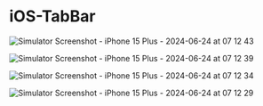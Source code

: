 # iOS-TabBar
![Simulator Screenshot - iPhone 15 Plus - 2024-06-24 at 07 12 43](https://github.com/RuchiraHansanaBandara/iOS-TabBar/assets/38920827/2cedcbe4-3e9c-479a-8f9e-1649ab57b9a6)

![Simulator Screenshot - iPhone 15 Plus - 2024-06-24 at 07 12 39](https://github.com/RuchiraHansanaBandara/iOS-TabBar/assets/38920827/b33db7bf-5464-4291-a128-663a57aae06b)

![Simulator Screenshot - iPhone 15 Plus - 2024-06-24 at 07 12 34](https://github.com/RuchiraHansanaBandara/iOS-TabBar/assets/38920827/e39c0197-6462-42e0-aad5-bc359753d36c)

![Simulator Screenshot - iPhone 15 Plus - 2024-06-24 at 07 12 29](https://github.com/RuchiraHansanaBandara/iOS-TabBar/assets/38920827/bd157c61-b2c0-4d14-9b76-92c03fe11d4d)
